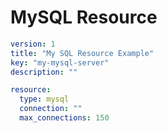 # MySQL Resource

```yaml
version: 1
title: "My SQL Resource Example"
key: "my-mysql-server"
description: ""

resource:
  type: mysql
  connection: ""
  max_connections: 150
```